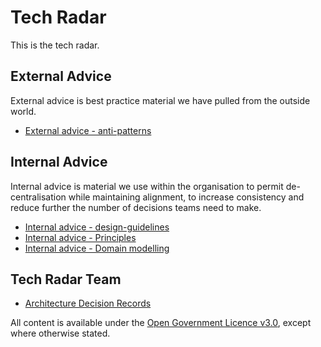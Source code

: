 # Tech Radar

This is the tech radar.

## External Advice

External advice is best practice material we have pulled from the outside world.

* [External advice - anti-patterns](external-advice/anti-patterns/anti-patterns.md)

## Internal Advice

Internal advice is material we use within the organisation to permit de-centralisation while maintaining alignment, to increase consistency and reduce further the number of decisions teams need to make.

* [Internal advice - design-guidelines](internal-advice/design-guidelines/design-guidelines.md)
* [Internal advice - Principles](internal-advice/principles/principles.md)
* [Internal advice - Domain modelling](internal-advice/domain-modelling/domains.md)


## Tech Radar Team
* [Architecture Decision Records](adr.md)

All content is available under the [Open Government Licence v3.0](http://www.nationalarchives.gov.uk/doc/open-government-licence/version/3), except where otherwise stated.
